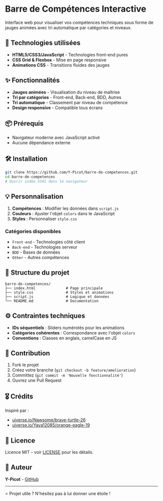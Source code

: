# Barre de Compétences Interactive

Interface web pour visualiser vos compétences techniques sous forme de jauges animées avec tri automatique par catégories et niveaux.

## 🚀 Technologies utilisées

- **HTML5/CSS3/JavaScript** - Technologies front-end pures
- **CSS Grid & Flexbox** - Mise en page responsive
- **Animations CSS** - Transitions fluides des jauges

## ✨ Fonctionnalités

- **Jauges animées** - Visualisation du niveau de maîtrise
- **Tri par catégories** - Front-end, Back-end, BDD, Autres
- **Tri automatique** - Classement par niveau de compétence
- **Design responsive** - Compatible tous écrans

## 📦 Prérequis

- Navigateur moderne avec JavaScript activé
- Aucune dépendance externe

## 🛠️ Installation

```bash
git clone https://github.com/Y-Picot/barre-de-competences.git
cd barre-de-competences
# Ouvrir index.html dans le navigateur
```

## 💡 Personnalisation

1. **Compétences** : Modifier les données dans `script.js`
2. **Couleurs** : Ajuster l'objet `colors` dans le JavaScript
3. **Styles** : Personnaliser `style.css`

### Catégories disponibles
- `Front-end` - Technologies côté client
- `Back-end` - Technologies serveur
- `BDD` - Bases de données
- `Other` - Autres compétences

## 📁 Structure du projet

```
barre-de-competences/
├── index.html              # Page principale
├── style.css               # Styles et animations
├── script.js               # Logique et données
└── README.md               # Documentation
```

## ⚙️ Contraintes techniques

- **IDs séquentiels** : Sliders numérotés pour les animations
- **Catégories cohérentes** : Correspondance avec l'objet `colors`
- **Conventions** : Classes en anglais, camelCase en JS

## 🤝 Contribution

1. Fork le projet
2. Créez votre branche (`git checkout -b feature/amelioration`)
3. Committez (`git commit -m 'Nouvelle fonctionnalité'`)
4. Ouvrez une Pull Request

## 🎖️ Crédits

Inspiré par :
- [uiverse.io/Nawsome/brave-turtle-26](https://uiverse.io/Nawsome/brave-turtle-26)
- [uiverse.io/Yaya12085/orange-eagle-19](https://uiverse.io/Yaya12085/orange-eagle-19)

## 📄 Licence

Licence MIT - voir [LICENSE](LICENSE) pour les détails.

## 👤 Auteur

**Y-Picot** - [GitHub](https://github.com/Y-Picot)

---

⭐ Projet utile ? N'hésitez pas à lui donner une étoile !
